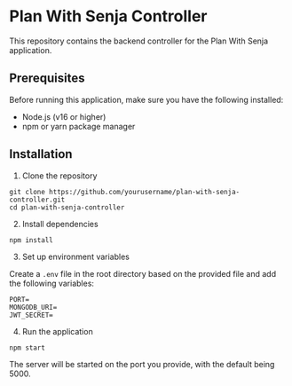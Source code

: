 # Plan With Senja Controller

This repository contains the backend controller for the Plan With Senja application.

## Prerequisites

Before running this application, make sure you have the following installed:
- Node.js (v16 or higher)
- npm or yarn package manager

## Installation

1. Clone the repository
```
git clone https://github.com/yourusername/plan-with-senja-controller.git
cd plan-with-senja-controller
```

2. Install dependencies
```
npm install
```

3. Set up environment variables

Create a `.env` file in the root directory based on the provided file and add the following variables:
```
PORT=
MONGODB_URI=
JWT_SECRET=
```

4. Run the application
```
npm start
```

The server will be started on the port you provide, with the default being 5000.